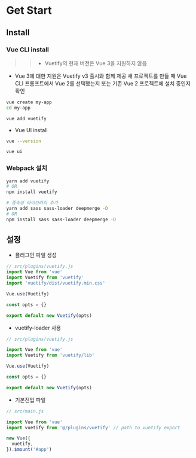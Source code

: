 # Get Start

## Install

### Vue CLI install

>>- Vuetify의 현재 버전은 Vue 3을 지원하지 않음
- Vue 3에 대한 지원은 Vuetify v3 출시와 함께 제공 새 프로젝트를 만들 때 Vue CLI 프롬프트에서 Vue 2를 선택했는지 또는 기존 Vue 2 프로젝트에 설치 중인지 확인

```bash
vue create my-app
cd my-app

vue add vuetify
```

- Vue UI install

```bash
vue --version

vue ui
```

### Webpack 설치

```bash
yarn add vuetify
# OR
npm install vuetify

# 종속성 라이브러리 추가
yarn add sass sass-loader deepmerge -D
# OR
npm install sass sass-loader deepmerge -D
```

## 설정

- 플러그인 파일 생성

```js
// src/plugins/vuetify.js
import Vue from 'vue'
import Vuetify from 'vuetify'
import 'vuetify/dist/vuetify.min.css'

Vue.use(Vuetify)

const opts = {}

export default new Vuetify(opts)
```

- vuetify-loader 사용

```js
// src/plugins/vuetify.js

import Vue from 'vue'
import Vuetify from 'vuetify/lib'

Vue.use(Vuetify)

const opts = {}

export default new Vuetify(opts)
```

- 기본진입 파일

```js
// src/main.js

import Vue from 'vue'
import vuetify from '@/plugins/vuetify' // path to vuetify export

new Vue({
  vuetify,
}).$mount('#app')
```




